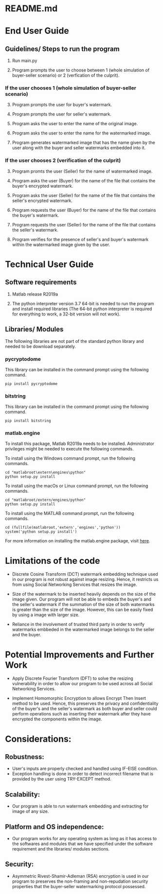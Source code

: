 # README.md

# End User Guide

## Guidelines/ Steps to run the program
1. Run main.py

2. Program prompts the user to choose between 1 (whole simulation of buyer-seller scenario) or 2 (verfication of the culprit).
   
### If the user chooses 1 (whole simulation of buyer-seller scenario)
3. Program prompts the user for buyer's watermark.

4. Program prompts the user for seller's watermark.

5. Program asks the user to enter the name of the original image.

6. Program asks the user to enter the name for the watermarked image.

7. Program generates watermarked image that has the name given by the user along with the buyer and seller watermarks embedded into it.

### If the user chooses 2 (verification of the culprit)
3. Program promts the user (Seller) for the name of watermarked image.

4. Program asks the user (Buyer) for the name of the file that contains the buyer's encrypted watermark.

5. Program asks the user (Seller) for the name of the file that contains the seller's encrypted watermark.

6. Program requests the user (Buyer) for the name of the file that contains the buyer's watermark.

7. Program requests the user (Seller) for the name of the file that contains the seller's watermark.

8. Program verifies for the presence of seller's and buyer's watermark within the watermarked image given by the user.

# Technical User Guide

## Software requirements
1. Matlab release R2019a

2. The python interpreter version 3.7 64-bit is needed to run the program and install required libraries (The 64-bit python interpreter is required for everything to work, a 32-bit version will not work). 

## Libraries/ Modules
The following libraries are not part of the standard python library and needed to be download separately.

### pycryptodome
This library can be installed in the command prompt using the following command.

```
pip install pycryptodome
```

### bitstring
This library can be installed in the command prompt using the following command.

```
pip install bitstring
```

### matlab.engine
To install this package, Matlab R2019a needs to be installed. Administrator privileges might be needed to execute the following commands. 

To install using the Windows command prompt, run the following commands.

```
cd "matlabroot\extern\engines\python"
python setup.py install
```

To install using the macOs or Linux command prompt, run the following commands.

```
cd "matlabroot/extern/engines/python"
python setup.py install
```

To install using the MATLAB command prompt, run the following commands.
```
cd (fullfile(matlabroot,'extern','engines','python'))
system('python setup.py install')
```

For more information on installing the matlab.engine package, visit [here](https://au.mathworks.com/help/matlab/matlab_external/install-the-matlab-engine-for-python.html).

# Limitations of the code
- Discrete Cosine Transform (DCT) watermark embedding technique used in our program is not robust against image resizing. Hence, it restricts us from using Social Networking Services that resizes the image.

- Size of the watermark to be inserted heavily depends on the size of the image given. Our program will not be able to embeds the buyer's and the seller's watermark if the summation of the size of both watermarks is greater than the size of the image. However, this can be easily fixed by using a image with larger size.

- Reliance in the involvement of trusted third party in order to verify watermarks embbeded in the watermarked image belongs to the seller and the buyer.

# Potential Improvements and Further Work
- Apply Discrete Fourier Transform (DFT) to solve the resizing vulnerability in order to allow our program to be used across all Social Networking Services.

- Implement Homomorphic Encryption to allows Encrypt Then Insert method to be used. Hence, this preserves the privacy and confidentiality of the buyer's and the seller's watermark as both buyer and seller could perform operations such as inserting their watermark after they have encrypted the components within the image.

# Considerations:
## Robustness:
- User's inputs are properly checked and handled using IF-ElSE condition.
- Exception handling is done in order to detect incorrect filename that is provided by the user using TRY-EXCEPT method.
## Scalability:
- Our program is able to run watermark embedding and extracting for image of any size.
## Platform and OS independence:
- Our program works for any operating system as long as it has access to the softwares and modules that we have specified under the software requirement and the libraries/ modules sections.
## Security:
- Asymmetric Rivest-Shamir-Adleman (RSA) encryption is used in our program to preserves the non-framing and non-repudation security properties that the buyer-seller watermarking protocol possessed.

